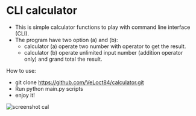 # CLI calculator
- This is simple calculator functions to play with command line interface (CLI).
- The program have two option (a) and (b):
	- calculator (a) operate two number with operator to get the result.
	- calculator (b) operate unlimited input number (addition operator only) and grand total the result.

How to use:
- git clone https://github.com/VeLoct84/calculator.git
- Run python main.py scripts
- enjoy it!

![screenshot cal](https://user-images.githubusercontent.com/50473972/130388611-271934a7-342e-45b3-82be-2c12cc7a691d.jpg)
